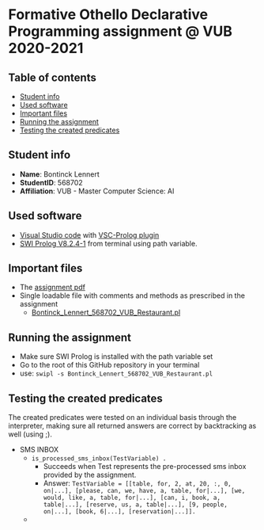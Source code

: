 # Formative Othello Declarative Programming assignment @ VUB 2020-2021 

## Table of contents
- [Student info](#student-info)
- [Used software](#used-software)
- [Important files](#important-files)
- [Running the assignment](#running-the-assignment)
- [Testing the created predicates](#testing-the-created-predicates)

## Student info
- **Name**: Bontinck Lennert
- **StudentID**: 568702
- **Affiliation**: VUB - Master Computer Science: AI

## Used software
- [Visual Studio code](https://code.visualstudio.com/Download) with [VSC-Prolog plugin](https://marketplace.visualstudio.com/items?itemName=arthurwang.vsc-prolog)
- [SWI Prolog V8.2.4-1](https://www.swi-prolog.org/download/stable) from terminal using path variable.

## Important files
- The [assignment pdf](assignment.pdf)
- Single loadable file with comments and methods as prescribed in the assignment
   - [Bontinck_Lennert_568702_VUB_Restaurant.pl](Bontinck_Lennert_568702_VUB_Restaurant.pl)

## Running the assignment
- Make sure SWI Prolog is installed with the path variable set
- Go to the root of this GitHub repository in your terminal
- use:  ```swipl -s Bontinck_Lennert_568702_VUB_Restaurant.pl```
## Testing the created predicates

The created predicates were tested on an individual basis through the interpreter, making sure all returned answers are correct by backtracking as well (using ;).

- SMS INBOX
   - ```is_processed_sms_inbox(TestVariable) .```
      - Succeeds when Test represents the pre-processed sms inbox provided by the assignment.
      - Answer: ```TestVariable = [[table, for, 2, at, 20, :, 0, on|...], [please, can, we, have, a, table, for|...], [we, would, like, a, table, for|...], [can, i, book, a, table|...], [reserve, us, a, table|...], [9, people, on|...], [book, 6|...], [reservation|...]].```
   - 

